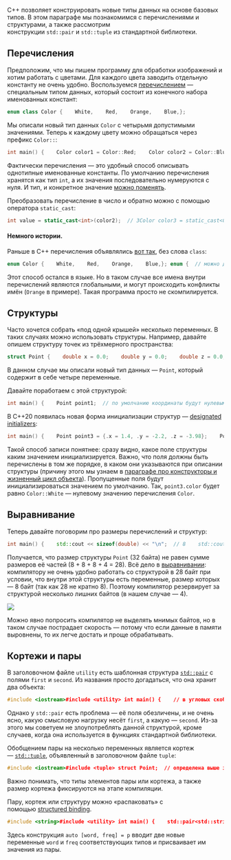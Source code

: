 C++ позволяет конструировать новые типы данных на основе базовых типов. В этом параграфе мы познакомимся с перечислениями и структурами, а также рассмотрим конструкции `std::pair` и `std::tuple` из стандартной библиотеки.

## Перечисления

Предположим, что мы пишем программу для обработки изображений и хотим работать с цветами. Для каждого цвета заводить отдельную константу не очень удобно. Воспользуемся [перечислением](https://en.cppreference.com/w/cpp/language/enum#Scoped_enumerations) — специальным типом данных, который состоит из конечного набора именованных констант:

```cpp
enum class Color {    White,    Red,    Orange,    Blue,};
```

Мы описали новый тип данных `Color` с четырьмя допустимыми значениями. Теперь к каждому цвету можно обращаться через префикс `Color::`:

```cpp
int main() {    Color color1 = Color::Red;    Color color2 = Color::Blue;}
```

Фактически перечисления — это удобный способ описывать однотипные именованные константы. По умолчанию перечисления хранятся как тип `int`, а их значения последовательно нумеруются с нуля. И тип, и конкретное значение [можно поменять](https://en.cppreference.com/w/cpp/language/enum#Scoped_enumerations).

Преобразовать перечисление в число и обратно можно с помощью оператора `static_cast`:

```cpp
int value = static_cast<int>(color2);  // 3Color color3 = static_cast<Color>(2);  // Color::Orange
```

#### Немного истории.

Раньше в C++ перечисления объявлялись [вот так](https://en.cppreference.com/w/cpp/language/enum#Unscoped_enumeration), без слова `class`:

``` cpp
enum Color {    White,    Red,    Orange,    Blue,}; enum {  // можно даже без названия    Apple,    Orange,    Banana};
```

Этот способ остался в языке. Но в таком случае все имена внутри перечислений являются глобальными, и могут происходить конфликты имён (`Orange` в примере). Такая программа просто не скомпилируется.

## Структуры

Часто хочется собрать «под одной крышей» несколько переменных. В таких случаях можно использовать структуры. Например, давайте опишем структуру точек из трёхмерного пространства:

``` cpp
struct Point {    double x = 0.0;    double y = 0.0;    double z = 0.0;    Color color;  // пусть у нас будет цветная точка};
```

В данном случае мы описали новый тип данных — `Point`, который содержит в себе четыре переменные.

Давайте поработаем с этой структурой:

``` cpp
int main() {    Point point1;  // по умолчанию координаты будут нулевыми, а color никак не будет проинициализирован    point1.color = Color::Blue;     Point point2 = {1.4, -2.2, -3.98, Color::Red};    // x = 1.4, y = -2.2, z = -3.98, color = Color::Red     point2.z = 32;  // обращаться к полям можно через точку    point2.x += 2;  // и вообще работать с ними как с обычными переменными}
```

В С++20 появилась новая форма инициализации структур — [designated initializers](https://en.cppreference.com/w/cpp/language/aggregate_initialization):

``` cpp
int main() {    Point point3 = {.x = 1.4, .y = -2.2, .z = -3.98};    Point point4 = {.color = Color::Orange};}
```

Такой способ записи понятнее: сразу видно, какое поле структуры каким значением инициализируется. Важно, что поля должны быть перечислены в том же порядке, в каком они указываются при описании структуры (причину этого мы узнаем в [параграфе про конструкторы и жизненный цикл объекта](https://academy.yandex.ru/handbook/cpp/article/object-lifetime)). Пропущенные поля будут инициализироваться значением по умолчанию. Так, `point3.color` будет равно `Color::White` — нулевому значению перечисления `Color`.

## Выравнивание

Теперь давайте поговорим про размеры перечислений и структур:

``` cpp
int main() {    std::cout << sizeof(double) << "\n";  // 8    std::cout << sizeof(Color) << "\n";   // 4 (фактически это int)    std::cout << sizeof(Point) << "\n";   // 32}
```

Получается, что размер структуры `Point` (32 байта) не равен сумме размеров её частей (8 + 8 + 8 + 4 = 28). Всё дело в [выравнивании](https://en.cppreference.com/w/cpp/language/object#Alignment): компилятору не очень удобно работать со структурой в 28 байт при условии, что внутри этой структуры есть переменные, размер которых — 8 байт (так как 28 не кратно 8). Поэтому компилятор резервирует за структурой несколько лишних байтов (в нашем случае — 4).

![](https://yastatic.net/s3/ml-handbook/admin/C_6_ece75de95c.svg)

Можно явно попросить компилятор не выделять мнимых байтов, но в таком случае пострадает скорость — потому что если данные в памяти выровнены, то их легче достать и проще обрабатывать.

## Кортежи и пары

В заголовочном файле `utility` есть шаблонная структура [`std::pair`](https://en.cppreference.com/w/cpp/utility/pair) с полями `first` и `second`. Из названия просто догадаться, что она хранит два объекта:

``` cpp
#include <iostream>#include <utility> int main() {    // в угловых скобках нужно указывать два типа:    std::pair<int, double> p = {42, 3.14};     // обращаться к полям можно через .first и .second:    std::cout << p.first << "\n";  // 42    std::cout << p.second << "\n";  // 3.14}
```

Однако у `std::pair` есть проблема — её поля обезличены, и не очень ясно, какую смысловую нагрузку несёт `first`, а какую — `second`. Из-за этого мы советуем не злоупотреблять данной структурой, кроме случаев, когда она используется в функциях стандартной библиотеки.

Обобщением пары на несколько переменных является кортеж — [`std::tuple`](https://en.cppreference.com/w/cpp/utility/tuple), объявленный в заголовочном файле `tuple`:

``` cpp
#include <iostream>#include <tuple> struct Point;  // определена выше int main() {    std::tuple<int, double, Point> t = {42, 3.14, {.color = Color::Orange}};     // тут уже нет полей .first и .second,    // но есть стандартная функция std::get<>,    // которая принимает в угловых скобках индекс элемента (индексация с нуля):    std::cout << std::get<0>(t) << "\n";  // 42    std::cout << std::get<1>(t) << "\n";  // 3.14    std::cout << std::get<2>(t).x << "\n";  // 0.0     // вызов std::get может появляться и слева от присваивания:    std::get<2>(t).color = Color::Red;}
```

Важно понимать, что типы элементов пары или кортежа, а также размер кортежа фиксируются на этапе компиляции.

Пару, кортеж или структуру можно «распаковать» с помощью [structured binding](https://en.cppreference.com/w/cpp/language/structured_binding).

``` cpp
#include <string>#include <utility> int main() {    std::pair<std::string, int> p = {"hello", 42};    auto [word, freq] = p;  // word = "hello"; freq = 42;}
```

Здесь конструкция `auto [word, freq] = p` вводит две новые переменные `word` и `freq` соответствующих типов и присваивает им значения из пары.